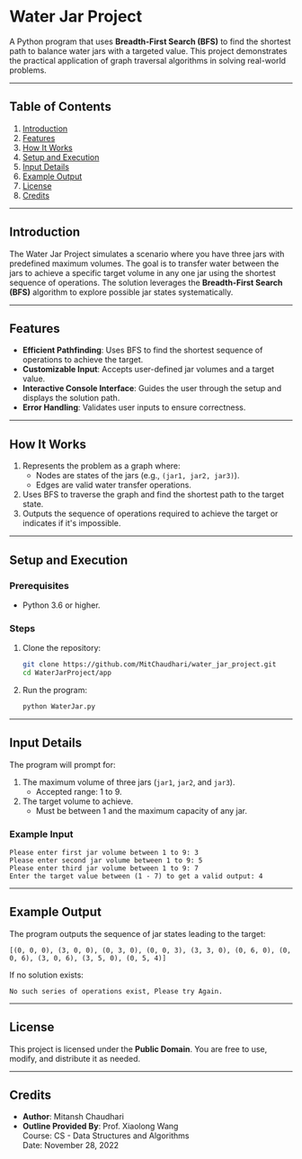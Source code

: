 
# Water Jar Project

A Python program that uses **Breadth-First Search (BFS)** to find the shortest path to balance water jars with a targeted value. This project demonstrates the practical application of graph traversal algorithms in solving real-world problems.

---

## Table of Contents
1. [Introduction](#introduction)
2. [Features](#features)
3. [How It Works](#how-it-works)
4. [Setup and Execution](#setup-and-execution)
5. [Input Details](#input-details)
6. [Example Output](#example-output)
7. [License](#license)
8. [Credits](#credits)

---

## Introduction
The Water Jar Project simulates a scenario where you have three jars with predefined maximum volumes. The goal is to transfer water between the jars to achieve a specific target volume in any one jar using the shortest sequence of operations. The solution leverages the **Breadth-First Search (BFS)** algorithm to explore possible jar states systematically.

---

## Features
- **Efficient Pathfinding**: Uses BFS to find the shortest sequence of operations to achieve the target.
- **Customizable Input**: Accepts user-defined jar volumes and a target value.
- **Interactive Console Interface**: Guides the user through the setup and displays the solution path.
- **Error Handling**: Validates user inputs to ensure correctness.

---

## How It Works
1. Represents the problem as a graph where:
   - Nodes are states of the jars (e.g., `(jar1, jar2, jar3)`).
   - Edges are valid water transfer operations.
2. Uses BFS to traverse the graph and find the shortest path to the target state.
3. Outputs the sequence of operations required to achieve the target or indicates if it's impossible.

---

## Setup and Execution

### Prerequisites
- Python 3.6 or higher.

### Steps
1. Clone the repository:
   ```bash
   git clone https://github.com/MitChaudhari/water_jar_project.git
   cd WaterJarProject/app
   ```
2. Run the program:
   ```bash
   python WaterJar.py
   ```

---

## Input Details
The program will prompt for:
1. The maximum volume of three jars (`jar1`, `jar2`, and `jar3`).
   - Accepted range: 1 to 9.
2. The target volume to achieve.
   - Must be between 1 and the maximum capacity of any jar.

### Example Input
```
Please enter first jar volume between 1 to 9: 3
Please enter second jar volume between 1 to 9: 5
Please enter third jar volume between 1 to 9: 7
Enter the target value between (1 - 7) to get a valid output: 4
```

---

## Example Output
The program outputs the sequence of jar states leading to the target:

```
[(0, 0, 0), (3, 0, 0), (0, 3, 0), (0, 0, 3), (3, 3, 0), (0, 6, 0), (0, 0, 6), (3, 0, 6), (3, 5, 0), (0, 5, 4)]
```

If no solution exists:
```
No such series of operations exist, Please try Again.
```

---

## License
This project is licensed under the **Public Domain**. You are free to use, modify, and distribute it as needed.

---

## Credits
- **Author**: Mitansh Chaudhari
- **Outline Provided By**: Prof. Xiaolong Wang  
  Course: CS - Data Structures and Algorithms  
  Date: November 28, 2022
